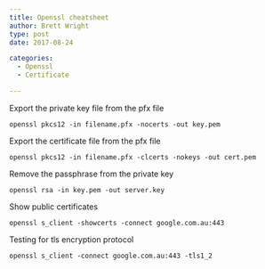 ```yaml
---
title: Openssl cheatsheet
author: Brett Wright
type: post
date: 2017-08-24

categories:
  - Openssl
  - Certificate

---
```


Export the private key file from the pfx file
```
openssl pkcs12 -in filename.pfx -nocerts -out key.pem
```

Export the certificate file from the pfx file
```
openssl pkcs12 -in filename.pfx -clcerts -nokeys -out cert.pem
```

Remove the passphrase from the private key
```
openssl rsa -in key.pem -out server.key
```

Show public certificates
```
openssl s_client -showcerts -connect google.com.au:443
```

Testing for tls encryption protocol
```
openssl s_client -connect google.com.au:443 -tls1_2
```